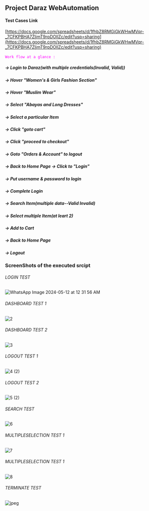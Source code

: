 ## Project Daraz WebAutomation
#### Test Cases Link 
[https://docs.google.com/spreadsheets/d/1fhbZ8RMGiGkWHwMVqr-_7CFKPBHA7ZljmT9rpDOllZc/edit?usp=sharing](https://docs.google.com/spreadsheets/d/1fhbZ8RMGiGkWHwMVqr-_7CFKPBHA7ZljmT9rpDOllZc/edit?usp=sharing)
</br>
</br>
<code style="color : fuchsia">Work flow at a glance : </code>

##### -> Login to Daraz(with multiple credentials(Invalid, Valid)) 
##### -> Hover "Women's & Girls Fashion Section" 
##### -> Hover "Muslim Wear" 
##### -> Select "Abayas and Long Dresses" 
##### -> Select a particular Item 
##### -> Click "goto cart" 
##### -> Click "proceed to checkout" 
##### -> Goto "Orders & Account" to logout
##### -> Back to Home Page -> Click to "Login" 
##### -> Put username & password to login 
##### -> Complete Login 
##### -> Search Item(multiple data--Valid Invalid)
##### -> Select multiple Item(at leart 2)
##### -> Add to Cart
##### -> Back to Home Page 
##### -> Logout

###  ScreenShots of the executed srcipt
###### LOGIN TEST 
![WhatsApp Image 2024-05-12 at 12 31 56 AM](https://github.com/SaimaNova12/Project_JMeter-1/assets/76209488/f9f21b44-b659-47d5-8882-acfaa94d036a)
###### DASHBOARD TEST 1
![2](https://github.com/SaimaNova12/Project_JMeter-1/assets/76209488/182695e4-beeb-4595-bd1f-0adc57ac9764)
###### DASHBOARD TEST 2
![3](https://github.com/SaimaNova12/Project_JMeter-1/assets/76209488/aea2dce2-fcf7-489d-909d-af7ac55a2c90)
###### LOGOUT TEST 1
![4 (2)](https://github.com/SaimaNova12/Project_JMeter-1/assets/76209488/e9850c99-4bca-4edb-b555-eb6c38d94d9d)
###### LOGOUT TEST 2
![5 (2)](https://github.com/SaimaNova12/Project_JMeter-1/assets/76209488/bd134401-a761-44ce-8e57-1e7cbad6e49e)
###### SEARCH TEST 
![6](https://github.com/SaimaNova12/Project_JMeter-1/assets/76209488/d13cb5b3-4473-41f2-bce1-cdc7d53b1660)
###### MULTIPLESELECTION TEST 1
![7](https://github.com/SaimaNova12/Project_JMeter-1/assets/76209488/c9dff9ea-0ae9-4071-9458-2d5890a28364)
###### MULTIPLESELECTION TEST 1
![8](https://github.com/SaimaNova12/Project_JMeter-1/assets/76209488/5cb6311c-ec5a-4e50-94e3-5419f3a22999)
###### TERMINATE TEST 
![jpeg](https://github.com/SaimaNova12/Project_JMeter-1/assets/76209488/ef935b80-057f-430e-ba4f-8e5eeb16b3f9)
